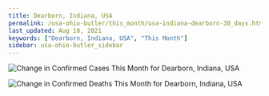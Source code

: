 ```yaml
---
title: Dearborn, Indiana, USA
permalink: /usa-ohio-butler/this_month/usa-indiana-dearborn-30_days.html
last_updated: Aug 10, 2021
keywords: ["Dearborn, Indiana, USA", "This Month"]
sidebar: usa-ohio-butler_sidebar
---
```


![Change in Confirmed Cases This Month for Dearborn, Indiana, USA](/covid_tracker/images/graphs/usa-indiana-dearborn-delta_confirmed-30_days_graph.png)

![Change in Confirmed Deaths This Month for Dearborn, Indiana, USA](/covid_tracker/images/graphs/usa-indiana-dearborn-delta_deaths-30_days_graph.png)
